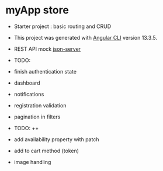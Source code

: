# myApp store
- Starter project : basic routing and CRUD 
- This project was generated with [Angular CLI](https://github.com/angular/angular-cli) version 13.3.5.

- REST API mock [json-server](https://www.npmjs.com/package/json-server)

- TODO: 
- finish authentication state
- dashboard
- notifications
- registration validation
- pagination in filters

- TODO: ++
- add availability property with patch
- add to cart method (token)
- image handling
